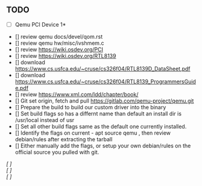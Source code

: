 ## TODO
*[ ] Qemu PCI Device 1*  
- [] review qemu docs/devel/qom.rst 
- [] review qemu hw/misc/ivshmem.c 
- [] review https://wiki.osdev.org/PCI
- [] review https://wiki.osdev.org/RTL8139
- [] download https://www.cs.usfca.edu/~cruse/cs326f04/RTL8139D_DataSheet.pdf
- [] download https://www.cs.usfca.edu/~cruse/cs326f04/RTL8139_ProgrammersGuide.pdf
- [] review https://www.xml.com/ldd/chapter/book/
- [] Git set origin, fetch and pull https://gitlab.com/qemu-project/qemu.git
- [] Prepare the build to build our custom driver into the binary
- [] Set build flags so has a differnt name than default an install dir is /usr/local instead of usr
- [] Set all other build flags same as the default one currently installed.
- [] Identify the flags on current - apt source qemu , then review debian/rules after extracting the tarball
- [] Either manually add the flags, or setup your own debian/rules on the official source you pulled with git.

*[ ]*  
*[ ]*  
*[ ]*  